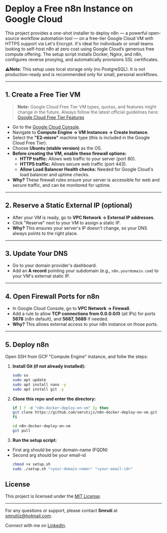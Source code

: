 # Deploy a Free n8n Instance on Google Cloud
This project provides a one-shot installer to deploy n8n — a powerful open-source workflow automation tool — on a free-tier Google Cloud VM with HTTPS support via Let's Encrypt. It's ideal for individuals or small teams looking to self-host n8n at zero cost using Google Cloud’s generous free compute offering. The setup script installs Docker, Nginx, and n8n, configures reverse proxying, and automatically provisions SSL certificates.

**⚠️Note:** This setup uses local storage only (no PostgreSQL). It is not production-ready and is recommended only for small, personal workflows.

---

## 1. Create a Free Tier VM

> **Note:** Google Cloud Free Tier VM types, quotas, and features might change in the future. Always follow the latest official guidelines here:  
> [Google Cloud Free Tier Features](https://cloud.google.com/free/docs/free-cloud-features)


- Go to the [Google Cloud Console](https://console.cloud.google.com/).
- Navigate to **Compute Engine → VM Instances → Create Instance**.
- Select the **"E2-micro"** machine type (this is included in the Google Cloud Free Tier).
- Choose **Ubuntu (stable version)** as the OS.
- **Before creating the VM, enable these firewall options:**
  - **HTTP traffic:** Allows web traffic to your server (port 80).
  - **HTTPS traffic:** Allows secure web traffic (port 443).
  - **Allow Load Balancer Health checks:** Needed for Google Cloud's load balancer and uptime checks.
- **Why?** These firewall rules ensure your server is accessible for web and secure traffic, and can be monitored for uptime.

---

## 2. Reserve a Static External IP (optional)

- After your VM is ready, go to **VPC Network → External IP addresses**.
- Click "Reserve" next to your VM to assign a static IP.
- **Why?** This ensures your server's IP doesn't change, so your DNS always points to the right place.

---

## 3. Update Your DNS

- Go to your domain provider's dashboard.
- Add an **A record** pointing your subdomain (e.g., `n8n.yourdomain.com`) to your VM's external static IP.

---

## 4. Open Firewall Ports for n8n

- In Google Cloud Console, go to **VPC Network → Firewall**.
- Add a rule to allow **TCP connections from 0.0.0.0/0** (all IPs) for ports **5678** (n8n default), and **5687, 5689** if needed.
- **Why?** This allows external access to your n8n instance on those ports.

---

## 5. Deploy n8n

Open SSH from GCP "Compute Engine" instance, and follw the steps:

1. **Install Git (if not already installed):**
   ```bash
   sudo su
   sudo apt update
   sudo apt install nano -y
   sudo apt install git -y
   ```

2. **Clone this repo and enter the directory:**
   ```bash
   if [ ! -d "n8n-docker-deploy-on-vm" ]; then
   git clone https://github.com/smrutijz/n8n-docker-deploy-on-vm.git
   fi

   cd n8n-docker-deploy-on-vm
   git pull
   ```

3. **Run the setup script:**
- First arg should be your domain-name (FQDN)
- Second arg should be your email-id
   ```bash
   chmod +x setup.sh
   sudo ./setup.sh "<your-domain-name>" "<your-email-id>"
   ```


## License

This project is licensed under the [MIT License](https://opensource.org/licenses/MIT).

---

For any questions or support, please contact **Smruti** at [smrutijz@hotmail.com](mailto:smrutijz@hotmail.com).

Connect with me on [LinkedIn](https://www.linkedin.com/in/smrutijz/).